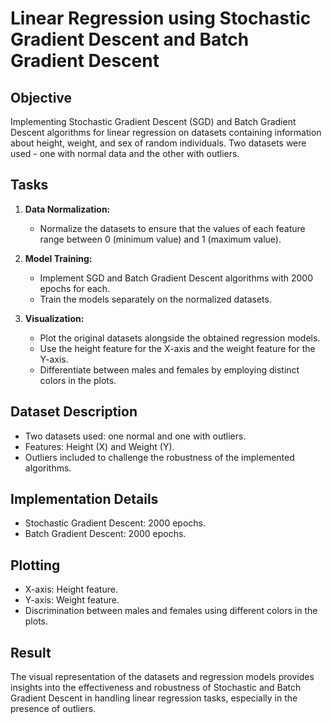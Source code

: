 # Linear Regression using Stochastic Gradient Descent and Batch Gradient Descent

## Objective
Implementing Stochastic Gradient Descent (SGD) and Batch Gradient Descent algorithms for linear regression on datasets containing information about height, weight, and sex of random individuals. Two datasets were used - one with normal data and the other with outliers.

## Tasks

1. **Data Normalization:**
   - Normalize the datasets to ensure that the values of each feature range between 0 (minimum value) and 1 (maximum value).

2. **Model Training:**
   - Implement SGD and Batch Gradient Descent algorithms with 2000 epochs for each.
   - Train the models separately on the normalized datasets.

3. **Visualization:**
   - Plot the original datasets alongside the obtained regression models.
   - Use the height feature for the X-axis and the weight feature for the Y-axis.
   - Differentiate between males and females by employing distinct colors in the plots.

## Dataset Description
- Two datasets used: one normal and one with outliers.
- Features: Height (X) and Weight (Y).
- Outliers included to challenge the robustness of the implemented algorithms.

## Implementation Details
- Stochastic Gradient Descent: 2000 epochs.
- Batch Gradient Descent: 2000 epochs.

## Plotting
- X-axis: Height feature.
- Y-axis: Weight feature.
- Discrimination between males and females using different colors in the plots.

## Result
The visual representation of the datasets and regression models provides insights into the effectiveness and robustness of Stochastic and Batch Gradient Descent in handling linear regression tasks, especially in the presence of outliers.



